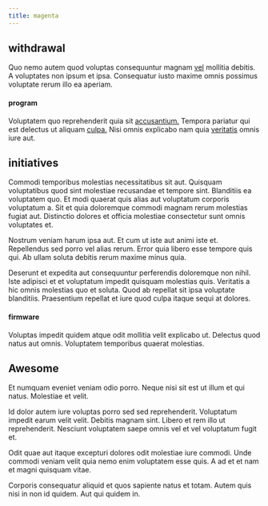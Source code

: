 ```yaml
---
title: magenta
---
```


## withdrawal

Quo nemo autem quod voluptas consequuntur magnam [vel](/facere/adipisci/practical_plastic_sausages.md) mollitia debitis. A voluptates non ipsum et ipsa. Consequatur iusto maxime omnis possimus voluptate rerum illo ea aperiam.

#### program

Voluptatem quo reprehenderit quia sit [accusantium.](/dolore/nemo/extended_manager_gold.md) Tempora pariatur qui est delectus ut aliquam [culpa.](/facere/temporibus/consequatur/cross_platform_indiana_flexibility.md) Nisi omnis explicabo nam quia [veritatis](/earum/quia/sdd_arkansas_solid_state.md) omnis iure aut.

## initiatives

Commodi temporibus molestias necessitatibus sit aut. Quisquam voluptatibus quod sint molestiae recusandae et tempore sint. Blanditiis ea voluptatem quo. Et modi quaerat quis alias aut voluptatum corporis voluptatum a. Sit et quia doloremque commodi magnam rerum molestias fugiat aut. Distinctio dolores et officia molestiae consectetur sunt omnis voluptates et.

Nostrum veniam harum ipsa aut. Et cum ut iste aut animi iste et. Repellendus sed porro vel alias rerum. Error quia libero esse tempore quis qui. Ab ullam soluta debitis rerum maxime minus quia.

Deserunt et expedita aut consequuntur perferendis doloremque non nihil. Iste adipisci et et voluptatum impedit quisquam molestias quis. Veritatis a hic omnis molestias quo et soluta. Quod ab repellat sit ipsa voluptate blanditiis. Praesentium repellat et iure quod culpa itaque sequi at dolores.

#### firmware

Voluptas impedit quidem atque odit mollitia velit explicabo ut. Delectus quod natus aut omnis. Voluptatem temporibus quaerat molestias.

## Awesome

Et numquam eveniet veniam odio porro. Neque nisi sit est ut illum et qui natus. Molestiae et velit.

Id dolor autem iure voluptas porro sed sed reprehenderit. Voluptatum impedit earum velit velit. Debitis magnam sint. Libero et rem illo ut reprehenderit. Nesciunt voluptatem saepe omnis vel et vel voluptatum fugit et.

Odit quae aut itaque excepturi dolores odit molestiae iure commodi. Unde commodi veniam velit quia nemo enim voluptatem esse quis. A ad et et nam et magni quisquam vitae.

Corporis consequatur aliquid et quos sapiente natus et totam. Autem quis nisi in non id quidem. Aut qui quidem in.
